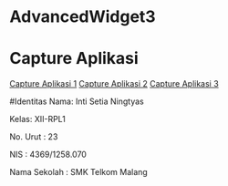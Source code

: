 # AdvancedWidget3

# Capture Aplikasi

[Capture Aplikasi 1](https://github.com/IntiSetia/AdvancedWidget3/blob/master/Widget3_Final_a.png)
[Capture Aplikasi 2](https://github.com/IntiSetia/AdvancedWidget3/blob/master/Widget3_Final_b.png)
[Capture Aplikasi 3](https://github.com/IntiSetia/AdvancedWidget3/blob/master/Widget3_Final_c.png)

#Identitas
Nama: Inti Setia Ningtyas

Kelas: XII-RPL1

No. Urut : 23

NIS : 4369/1258.070

Nama Sekolah : SMK Telkom Malang
